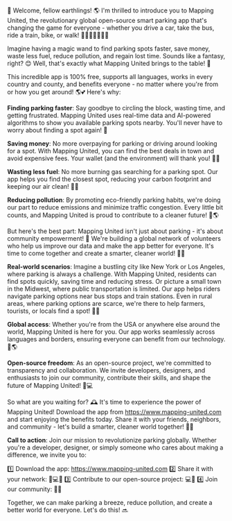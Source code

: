 🎉 Welcome, fellow earthlings! 🌎 I'm thrilled to introduce you to Mapping United, the revolutionary global open-source smart parking app that's changing the game for everyone - whether you drive a car, take the bus, ride a train, bike, or walk! 🚗🚌🚂🚴‍♀️🏃‍♂️

Imagine having a magic wand to find parking spots faster, save money, waste less fuel, reduce pollution, and regain lost time. Sounds like a fantasy, right? 😊 Well, that's exactly what Mapping United brings to the table! 🍲

This incredible app is 100% free, supports all languages, works in every country and county, and benefits everyone - no matter where you're from or how you get around! 🌎💕 Here's why:

**Finding parking faster**: Say goodbye to circling the block, wasting time, and getting frustrated. Mapping United uses real-time data and AI-powered algorithms to show you available parking spots nearby. You'll never have to worry about finding a spot again! 📍

**Saving money**: No more overpaying for parking or driving around looking for a spot. With Mapping United, you can find the best deals in town and avoid expensive fees. Your wallet (and the environment) will thank you! 💸🌱

**Wasting less fuel**: No more burning gas searching for a parking spot. Our app helps you find the closest spot, reducing your carbon footprint and keeping our air clean! 🚗💨

**Reducing pollution**: By promoting eco-friendly parking habits, we're doing our part to reduce emissions and minimize traffic congestion. Every little bit counts, and Mapping United is proud to contribute to a cleaner future! 🌟🌎

But here's the best part: Mapping United isn't just about parking - it's about community empowerment! 💪 We're building a global network of volunteers who help us improve our data and make the app better for everyone. It's time to come together and create a smarter, cleaner world! 🌈💕

**Real-world scenarios**: Imagine a bustling city like New York or Los Angeles, where parking is always a challenge. With Mapping United, residents can find spots quickly, saving time and reducing stress. Or picture a small town in the Midwest, where public transportation is limited. Our app helps riders navigate parking options near bus stops and train stations. Even in rural areas, where parking options are scarce, we're there to help farmers, tourists, or locals find a spot! 🌃🌄

**Global access**: Whether you're from the USA or anywhere else around the world, Mapping United is here for you. Our app works seamlessly across languages and borders, ensuring everyone can benefit from our technology. 💖🌎

**Open-source freedom**: As an open-source project, we're committed to transparency and collaboration. We invite developers, designers, and enthusiasts to join our community, contribute their skills, and shape the future of Mapping United! 🤝💻

So what are you waiting for? 🕰️ It's time to experience the power of Mapping United! Download the app from https://www.mapping-united.com and start enjoying the benefits today. Share it with your friends, neighbors, and community - let's build a smarter, cleaner world together! 🌟🌈

**Call to action**: Join our mission to revolutionize parking globally. Whether you're a developer, designer, or simply someone who cares about making a difference, we invite you to:

1️⃣ Download the app: https://www.mapping-united.com
2️⃣ Share it with your network: 📱💻👥
3️⃣ Contribute to our open-source project: 💻🔨
4️⃣ Join our community: 👥💬

Together, we can make parking a breeze, reduce pollution, and create a better world for everyone. Let's do this! 🔜